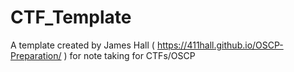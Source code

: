 # CTF_Template
A template created by James Hall ( https://411hall.github.io/OSCP-Preparation/ ) for note taking for CTFs/OSCP
